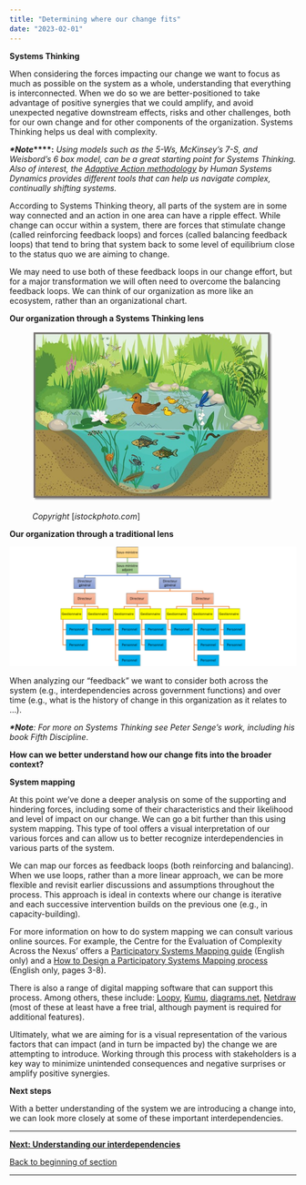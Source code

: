 ```yaml
---
title: "Determining where our change fits"
date: "2023-02-01"
---
```


**Systems Thinking**

When considering the forces impacting our change we want to focus as much as possible on the system as a whole, understanding that everything is interconnected. When we do so we are better-positioned to take advantage of positive synergies that we could amplify, and avoid unexpected negative downstream effects, risks and other challenges, both for our own change and for other components of the organization. Systems Thinking helps us deal with complexity.

**_\*Note_****:** _Using models such as the 5-Ws,_ _McKinsey’s 7-S, and Weisbord’s 6 box model, can be a great starting point for Systems Thinking. Also of interest, the_ [_Adaptive Action methodology_](https://www.hsdinstitute.org/resources/adaptive-action.html#:~:text=Adaptive%20Action%20is%20an%20iterative,identify%20your%20next%20wise%20action.) _by Human Systems Dynamics provides different tools that can help us navigate complex, continually shifting systems._

According to Systems Thinking theory, all parts of the system are in some way connected and an action in one area can have a ripple effect. While change can occur within a system, there are forces that stimulate change (called reinforcing feedback loops) and forces (called balancing feedback loops) that tend to bring that system back to some level of equilibrium close to the status quo we are aiming to change.

We may need to use both of these feedback loops in our change effort, but for a major transformation we will often need to overcome the balancing feedback loops. We can think of our organization as more like an ecosystem, rather than an organizational chart.

**Our organization through a Systems Thinking lens**

<figure>

![A complex pond ecosystem with a variety of flora and fauna that rely on each other for survival.](images/FLC-Ecosystem.jpg)

<figcaption>

_Copyright_ [_istockphoto.com_]

</figcaption>

</figure>

**Our organization through a traditional lens**

![a general organizational chart including Deputy Minister at the top, through assistant deputy minister, directors general, directors, managers, and positions at the staff level.](images/FLC-organigramme-traditionelle-1024x426.png)

  
  

When analyzing our “feedback” we want to consider both across the system (e.g., interdependencies across government functions) and over time (e.g., what is the history of change in this organization as it relates to …).

**_\*Note_**_: For more on Systems Thinking see Peter Senge’s work, including his book Fifth Discipline_.

**How can we better understand how our change fits into the broader context?**

**System mapping**

At this point we’ve done a deeper analysis on some of the supporting and hindering forces, including some of their characteristics and their likelihood and level of impact on our change. We can go a bit further than this using system mapping. This type of tool offers a visual interpretation of our various forces and can allow us to better recognize interdependencies in various parts of the system.

We can map our forces as feedback loops (both reinforcing and balancing). When we use loops, rather than a more linear approach, we can be more flexible and revisit earlier discussions and assumptions throughout the process. This approach is ideal in contexts where our change is iterative and each successive intervention builds on the previous one (e.g., in capacity-building).

For more information on how to do system mapping we can consult various online sources. For example, the Centre for the Evaluation of Complexity Across the Nexus’ offers a [Participatory Systems Mapping guide](https://www.cecan.ac.uk/wp-content/uploads/2020/09/PSM-Workshop-method.pdf) (English only) and a [How to Design a Participatory Systems Mapping process](https://www.cecan.ac.uk/wp-content/uploads/2022/03/How-to-design-a-PSM-process-Final.pdf) (English only, pages 3-8).

There is also a range of digital mapping software that can support this process. Among others, these include: [Loopy](https://ncase.me/loopy/), [Kumu](https://kumu.io/), [diagrams.net](https://www.diagrams.net/), [Netdraw](https://sites.google.com/site/netdrawsoftware/download) (most of these at least have a free trial, although payment is required for additional features).

Ultimately, what we are aiming for is a visual representation of the various factors that can impact (and in turn be impacted by) the change we are attempting to introduce. Working through this process with stakeholders is a key way to minimize unintended consequences and negative surprises or amplify positive synergies.

**Next steps**

With a better understanding of the system we are introducing a change into, we can look more closely at some of these important interdependencies.

* * *

[******Next: Understanding our interdependencies******](/framework-for-leading-change/understanding-our-interdependencies/)

[Back to beginning of section](/framework-for-leading-change/understanding-our-context/)

* * *
